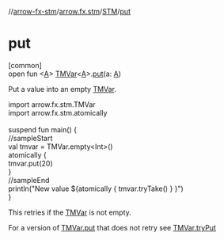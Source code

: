 //[arrow-fx-stm](../../../index.md)/[arrow.fx.stm](../index.md)/[STM](index.md)/[put](put.md)

# put

[common]\
open fun &lt;[A](put.md)&gt; [TMVar](../-t-m-var/index.md)&lt;[A](put.md)&gt;.[put](put.md)(a: [A](put.md))

Put a value into an empty [TMVar](../-t-m-var/index.md).

import arrow.fx.stm.TMVar\
import arrow.fx.stm.atomically\
\
suspend fun main() {\
  //sampleStart\
  val tmvar = TMVar.empty&lt;Int&gt;()\
  atomically {\
    tmvar.put(20)\
  }\
  //sampleEnd\
  println("New value ${atomically { tmvar.tryTake() } }")\
}<!--- KNIT example-stm-12.kt -->

This retries if the [TMVar](../-t-m-var/index.md) is not empty.

For a version of [TMVar.put](put.md) that does not retry see [TMVar.tryPut](try-put.md)
